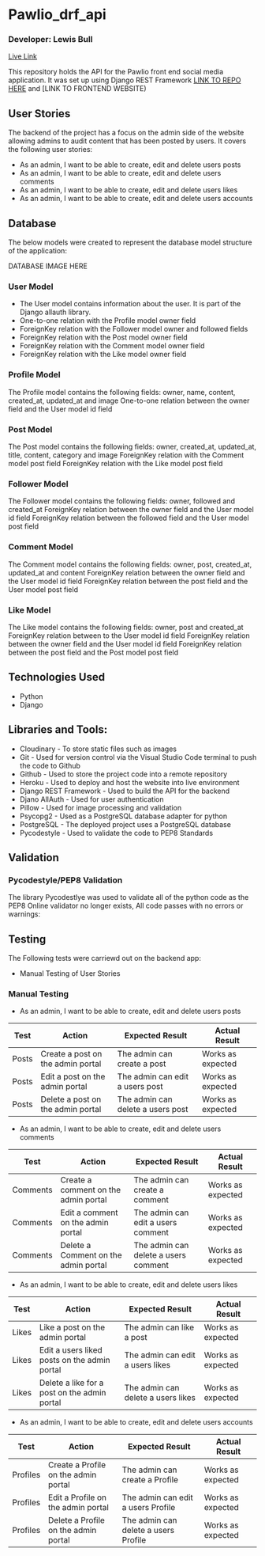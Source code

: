 # Pawlio_drf_api

### Developer: Lewis Bull

[Live Link]()

This repository holds the API for the Pawlio front end social media application. It was set up using Django REST Framework
[LINK TO REPO HERE]() and [LINK TO FRONTEND WEBSITE)

## User Stories

The backend of the project has a focus on the admin side of the website allowing admins to audit content that has been posted by users. It covers the following user stories:

 - As an admin, I want to be able to create, edit and delete users posts
 - As an admin, I want to be able to create, edit and delete users comments
 - As an admin, I want to be able to create, edit and delete users likes
 - As an admin, I want to be able to create, edit and delete users accounts

## Database

The below models were created to represent the database model structure of the application:

DATABASE IMAGE HERE

### User Model

 - The User model contains information about the user. It is part of the Django allauth library.
 - One-to-one relation with the Profile model owner field
 - ForeignKey relation with the Follower model owner and followed fields
 - ForeignKey relation with the Post model owner field
 - ForeignKey relation with the Comment model owner field
 - ForeignKey relation with the Like model owner field

### Profile Model
The Profile model contains the following fields: owner, name, content, created_at, updated_at and image
One-to-one relation between the owner field and the User model id field

### Post Model
The Post model contains the following fields: owner, created_at, updated_at, title, content, category and image
ForeignKey relation with the Comment model post field
ForeignKey relation with the Like model post field

### Follower Model
The Follower model contains the following fields: owner, followed and created_at
ForeignKey relation between the owner field and the User model id field
ForeignKey relation between the followed field and the User model post field

### Comment Model
The Comment model contains the following fields: owner, post, created_at, updated_at and content
ForeignKey relation between the owner field and the User model id field
ForeignKey relation between the post field and the User model post field

### Like Model
The Like model contains the following fields: owner, post and created_at
ForeignKey relation between to the User model id field
ForeignKey relation between the owner field and the User model id field
ForeignKey relation between the post field and the Post model post field

## Technologies Used

 - Python
 - Django

## Libraries and Tools:

- Cloudinary - To store static files such as images
- Git - Used for version control via the Visual Studio Code terminal to push the code to Github
- Github - Used to store the project code into a remote repository
- Heroku - Used to deploy and host the website into live environment
- Django REST Framework - Used to build the API for the backend
- Djano AllAuth - Used for user authentication
- Pillow - Used for image processing and validation
- Psycopg2 - Used as a PostgreSQL database adapter for python
- PostgreSQL - The deployed project uses a PostgreSQL database
- Pycodestyle - Used to validate the code to PEP8 Standards

## Validation

### Pycodestyle/PEP8 Validation

The library Pycodestlye was used to validate all of the python code as the PEP8 Online validator no longer exists, All code passes with no errors or warnings:

## Testing 

The Following tests were carriewd out on the backend app:

 - Manual Testing of User Stories

### Manual Testing

- As an admin, I want to be able to create, edit and delete users posts

|Test|Action|Expected Result|Actual Result|
|---|---|---|---|
|Posts|Create a post on the admin portal|The admin can create a post|Works as expected|
|Posts|Edit a post on the admin portal|The admin can edit a users post|Works as expected|
|Posts|Delete a post on the admin portal|The admin can delete a users post|Works as expected|

 - As an admin, I want to be able to create, edit and delete users comments

|Test|Action|Expected Result|Actual Result|
|---|---|---|---|
|Comments|Create a comment on the admin portal|The admin can create a comment|Works as expected|
|Comments|Edit a comment on the admin portal|The admin can edit a users comment|Works as expected|
|Comments|Delete a Comment on the admin portal|The admin can delete a users comment|Works as expected|

 - As an admin, I want to be able to create, edit and delete users likes

|Test|Action|Expected Result|Actual Result|
|---|---|---|---|
|Likes|Like a post on the admin portal|The admin can like a post|Works as expected|
|Likes|Edit a users liked posts on the admin portal|The admin can edit a users likes|Works as expected|
|Likes|Delete a like for a post on the admin portal|The admin can delete a users likes|Works as expected|
  
 - As an admin, I want to be able to create, edit and delete users accounts

|Test|Action|Expected Result|Actual Result|
|---|---|---|---|
|Profiles|Create a Profile on the admin portal|The admin can create a Profile|Works as expected|
|Profiles|Edit a Profile on the admin portal|The admin can edit a users Profile|Works as expected|
|Profiles|Delete a Profile on the admin portal|The admin can delete a users Profile|Works as expected|



